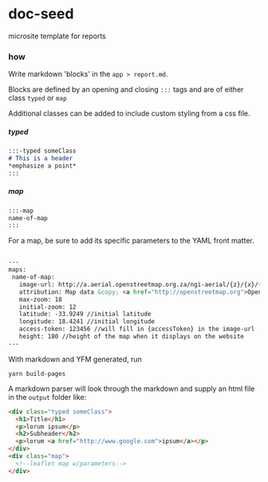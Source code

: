 # doc-seed
microsite template for reports

### how

Write markdown 'blocks' in the `app > report.md`.

Blocks are defined by an opening and closing `:::` tags and are of either class `typed` or `map`

Additional classes can be added to include custom styling from a css file.

##### typed

``` markdown
:::-typed someClass
# This is a header
*emphasize a point*
:::
```

##### map

``` markdown
:::-map
name-of-map
:::
```

For a map, be sure to add its specific parameters to the YAML front matter.

``` markdown

---
maps:
 name-of-map:
   image-url: http://a.aerial.openstreetmap.org.za/ngi-aerial/{z}/{x}/{y}.jpg
   attribution: Map data &copy; <a href="http://openstreetmap.org">OpenStreetMap</a> contributors, <a href="http://creativecommons.org/licenses/by-sa/2.0/">CC-BY-SA</a>, Imagery © <a href="http://mapbox.com">Mapbox</a>
   max-zoom: 18
   initial-zoom: 12
   latitude: -33.9249 //initial latitude
   longitude: 18.4241 //initial longitude
   access-token: 123456 //will fill in {accessToken} in the image-url
   height: 180 //height of the map when it displays on the website
---
```

With markdown and YFM generated, run

```
yarn build-pages
```

A markdown parser will look through the markdown and supply an html file in the `output` folder like:

``` html
<div class="typed someClass">
  <h1>Title</h1>
  <p>lorum ipsum</p>
  <h2>Subheader</h2>
  <p>lorum <a href="http://www.google.com">ipsum</a></p>
</div>
<div class="map">
  <!--leaflet map w/parameters-->
</div>     
```

#
